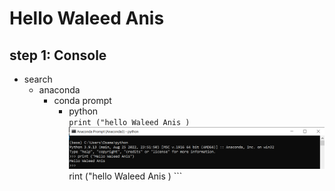 # Hello Waleed Anis 
   ## step 1: Console 
   * search  
       * anaconda 
           * conda prompt
              * python <br>
                  ```print ("hello Waleed Anis ) ```
                     ![Alt text](Screenshot%202023-03-13%20193825.png)rint ("hello Waleed Anis ) ```
                      